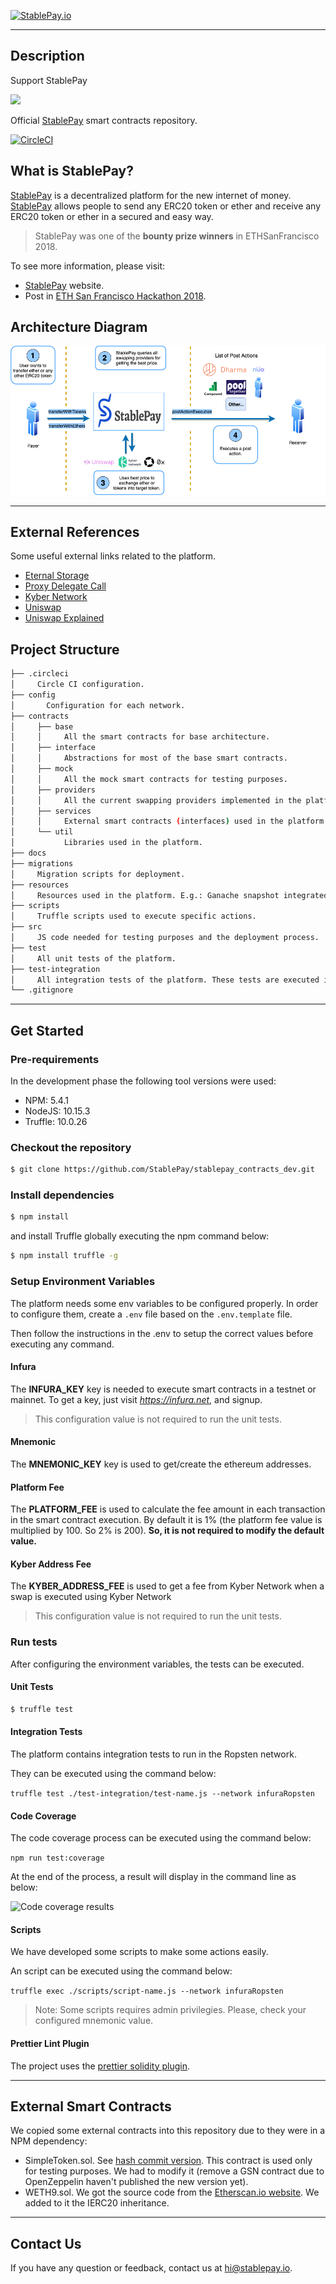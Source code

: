 [![StablePay.io](https://stablepay.io/static/twitter.jpg)](https://stablepay.io)

---
## Description

Support StablePay 



<a href="https://stablepay.io/checkout?data=U2FsdGVkX19cn9910mppZsmHg8XvHvP7h1mQjDrCsczVXRAVEmywlnYkwBS8SawpmRz%2BHBuEDnDjQDL7w49yrsL%2FLHl8NGShXaiSlNfcF1hd1YqFJmMB8dJlSyHMRaDwPWlfd%2BP07Nv5NR6lH6afy8RTkv%2FQrRFc5TG0iYJ4%2FblClqQSO4thsdMajI8uILnFOIGr1N1hQmqdTmsVrI9IZfuJQpyaH3rJitjF8mUOYs3dprromTs%2BvNn%2BVtBcKNH%2Fo5V9HI1AvIDRT5EZvjLSpeBlZCqBoHGjZDpry3htMd%2B3ucAf%2BPGiplmEz64IWpe1MRYXDqA4tU3DPwEhL%2BADiw%3D%3D">
    <img src="https://stablepay.io/static/DonationsButtonBlueWhite.svg" >
</a>

Official [StablePay](https://stablepay.io) smart contracts repository.

[![CircleCI](https://circleci.com/gh/StablePay/stablepay_contracts_dev.svg?style=svg&circle-token=acfb08abb88ef07bae7c052df5910d6df4c96745)](https://circleci.com/gh/StablePay/stablepay_contracts_dev)

## What is StablePay?

[StablePay](https://stablepay.io) is a decentralized platform for the new internet of money. [StablePay](https://stablepay.io) allows people to send any ERC20 token or ether and receive any ERC20 token or ether in a secured and easy way.

> StablePay was one of the **bounty prize winners** in ETHSanFrancisco 2018.

To see more information, please visit:

* [StablePay](https://stablepay.io) website.
* Post in [ETH San Francisco Hackathon 2018](https://devpost.com/software/stablepay).

## Architecture Diagram

![diagram](./docs/images/architecture.png)

---

## External References

Some useful external links related to the platform.

* [Eternal Storage](https://fravoll.github.io/solidity-patterns/eternal_storage.html)
* [Proxy Delegate Call](https://fravoll.github.io/solidity-patterns/proxy_delegate.html)
* [Kyber Network](https://kyber.network/)
* [Uniswap](https://uniswap.io/)
* [Uniswap Explained](https://medium.com/@mika_49129/uniswap-and-value-capture-in-decentralised-exchange-protocols-b8df056eb95e)

## Project Structure

```bash
├── .circleci
│     Circle CI configuration.
├── config
│       Configuration for each network.
├── contracts
│     ├── base
│     │     All the smart contracts for base architecture.
│     ├── interface
│     │     Abstractions for most of the base smart contracts.
│     ├── mock
│     │     All the mock smart contracts for testing purposes.
│     ├── providers
│     │     All the current swapping providers implemented in the platform.
│     ├── services
│     │     External smart contracts (interfaces) used in the platform.
│     └── util
│           Libraries used in the platform.
├── docs
├── migrations
│     Migration scripts for deployment.
├── resources
│     Resources used in the platform. E.g.: Ganache snapshot integrated with StablePay and KyberNetwork.
├── scripts
│     Truffle scripts used to execute specific actions.
├── src
│     JS code needed for testing purposes and the deployment process.
├── test
│     All unit tests of the platform.
├── test-integration
│     All integration tests of the platform. These tests are executed in Ropsten.
└── .gitignore
```

---

## Get Started

### Pre-requirements

In the development phase the following tool versions were used:

* NPM: 5.4.1
* NodeJS: 10.15.3
* Truffle: 10.0.26

### Checkout the repository

```sh
$ git clone https://github.com/StablePay/stablepay_contracts_dev.git
```

### Install dependencies

```sh
$ npm install
```
and install Truffle globally executing the npm command below:
```sh
$ npm install truffle -g
```

### Setup Environment Variables

The platform needs some env variables to be configured properly. In order to configure them, create a `.env` file based on the `.env.template` file.

Then follow the instructions in the .env to setup the correct values before executing any command.

#### Infura

The **INFURA_KEY** key is needed to execute smart contracts in a testnet or mainnet. To get a key, just visit *https://infura.net*, and signup.

> This configuration value is not required to run the unit tests.

#### Mnemonic

 The **MNEMONIC_KEY** key is used to get/create the ethereum addresses.

#### Platform Fee

The **PLATFORM_FEE** is used to calculate the fee amount in each transaction in the smart contract execution. By default it is 1% (the platform fee value is multiplied by 100. So 2% is 200). **So, it is not required to modify the default value.**

#### Kyber Address Fee

The **KYBER_ADDRESS_FEE** is used to get a fee from Kyber Network when a swap is executed using Kyber Network

> This configuration value is not required to run the unit tests.

### Run tests

After configuring the environment variables, the tests can be executed.

#### Unit Tests

```sh
$ truffle test
```

#### Integration Tests

The platform contains integration tests to run in the Ropsten network.

They can be executed using the command below:

```truffle test ./test-integration/test-name.js --network infuraRopsten```

#### Code Coverage

The code coverage process can be executed using the command below:

```npm run test:coverage```

At the end of the process, a result will display in the command line as below:

![Code coverage results](./docs/images/code_coverage_results.png)

#### Scripts

We have developed some scripts to make some actions easily.

An script can be executed using the command below:

```truffle exec ./scripts/script-name.js --network infuraRopsten```

> Note: Some scripts requires admin privilegies. Please, check your configured mnemonic value.

#### Prettier Lint Plugin

The project uses the [prettier solidity plugin](https://github.com/prettier-solidity/prettier-plugin-solidity).

---

## External Smart Contracts

We copied some external contracts into this repository due to they were in a NPM dependency:

* SimpleToken.sol. See [hash commit version](https://github.com/OpenZeppelin/openzeppelin-contracts/commit/d1158ea68c597075a5aec4a77a9c16f061beffd3).
    This contract is used only for testing purposes. We had to modify it (remove a GSN contract due to OpenZeppelin haven't published the new version yet).
* WETH9.sol. We got the source code from the [Etherscan.io website](https://etherscan.io/address/0xc02aaa39b223fe8d0a0e5c4f27ead9083c756cc2#code). We added to it the IERC20 inheritance.

---
## Contact Us

If you have any question or feedback, contact us at hi@stablepay.io.
